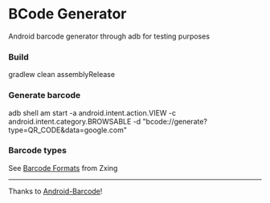 # BCode Generator
Android barcode generator through adb for testing purposes

### Build
gradlew clean assemblyRelease

### Generate barcode
adb shell am start -a android.intent.action.VIEW -c android.intent.category.BROWSABLE -d "bcode://generate?type=QR_CODE&data=google.com"

### Barcode types
See [Barcode Formats](https://zxing.github.io/zxing/apidocs/com/google/zxing/BarcodeFormat.html) from Zxing

---
Thanks to [Android-Barcode](https://github.com/BottleRocketStudios/Android-Barcode)!